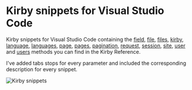 # Kirby snippets for Visual Studio Code

 Kirby snippets for Visual Studio Code containing the [field](https://getkirby.com/docs/reference/templates/field-methods), [file](https://getkirby.com/docs/reference/objects/file), [files](https://getkirby.com/docs/reference/objects/files), [kirby](https://getkirby.com/docs/reference/objects/kirby), [language](https://getkirby.com/docs/reference/objects/language), [languages](https://getkirby.com/docs/reference/objects/languages), [page](https://getkirby.com/docs/reference/objects/page), [pages](https://getkirby.com/docs/reference/objects/pages), [pagination](https://getkirby.com/docs/reference/objects/pagination), [request](https://getkirby.com/docs/reference/objects/request), [session](https://getkirby.com/docs/reference/objects/session), [site](https://getkirby.com/docs/reference/objects/site), [user](https://getkirby.com/docs/reference/objects/user) and [users](https://getkirby.com/docs/reference/objects/users) methods you can find in the Kirby Reference.

I've added tabs stops for every parameter and included the corresponding description for every snippet.

![Kirby snippets](https://user-images.githubusercontent.com/7975568/51969158-fdd5d880-2473-11e9-80f7-836f98975a2c.gif)